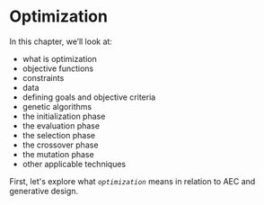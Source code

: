 # Optimization

In this chapter, we’ll look at:

* what is optimization
* objective functions
* constraints
* data
* defining goals and objective criteria
* genetic algorithms
* the initialization phase
* the evaluation phase
* the selection phase
* the crossover phase
* the mutation phase
* other applicable techniques

First, let's explore what _`optimization`_ means in relation to AEC and generative design.

